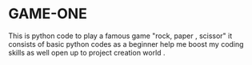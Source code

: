 # GAME-ONE
This is  python code to play a famous game "rock, paper , scissor" it consists of basic python codes as a beginner help me boost my coding skills as well open up to project creation world .
